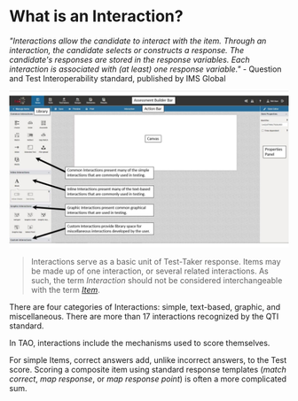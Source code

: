 <!--
created_at: 2016-12-15
authors:         
    - "Catherine Pease"
--> 

# What is an Interaction?

*"Interactions allow the candidate to interact with the item. Through an interaction, the candidate selects or constructs a response. The candidate's responses are stored in the response variables. Each interaction is associated with (at least) one response variable."* - Question and Test Interoperability standard, published by IMS Global

![Term Interaction](../resources/bma182.jpg)

>Interactions serve as a basic unit of Test-Taker response. Items may be made up of one interaction, or several related interactions. As such, the term *Interaction* should not be considered interchangeable with the term [*Item*](../items/what-is-an-item.md). 

There are four categories of Interactions: simple, text-based, graphic, and miscellaneous. There are more than 17 interactions recognized by the QTI standard.

In TAO, interactions include the mechanisms used to score themselves. 

For simple Items, correct answers add, unlike incorrect answers, to the Test score. Scoring a composite item using standard response templates (*match correct*, *map response*, or *map response point*) is often a more complicated sum.
